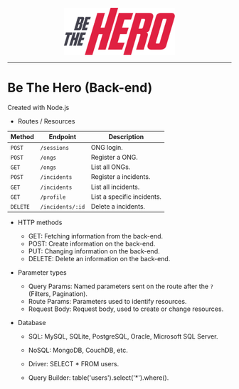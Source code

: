 <p align="center">
   <a href="https://github.com/WesGtoX/be-the-hero">
     <img src="../frontend/src/assets/logo-be-the-hero.png" alt="Be The Hero" title="Be The Hero" width="250px">
   </a>
</p>

-----------------

# Be The Hero (Back-end)

Created with Node.js

- Routes / Resources

|Method  |Endpoint        |Description               |
|--------|----------------|--------------------------|
|`POST`  |`/sessions`     |ONG login.                |
|`POST`  |`/ongs`         |Register a ONG.           |
|`GET`   |`/ongs`         |List all ONGs.            |
|`POST`  |`/incidents`    |Register a incidents.     |
|`GET`   |`/incidents`    |List all incidents.       |
|`GET`   |`/profile`      |List a specific incidents.|
|`DELETE`|`/incidents/:id`|Delete a incidents.       |


- HTTP methods

  - GET: Fetching information from the back-end.
  - POST: Create information on the back-end.
  - PUT: Changing information on the back-end.
  - DELETE: Delete an information on the back-end.


- Parameter types

  - Query Params: Named parameters sent on the route after the `?` (Filters, Pagination).
  - Route Params: Parameters used to identify resources.
  - Request Body: Request body, used to create or change resources.


- Database

  - SQL: MySQL, SQLite, PostgreSQL, Oracle, Microsoft SQL Server.
  - NoSQL: MongoDB, CouchDB, etc.

  - Driver: SELECT * FROM users.
  - Query Builder: table('users').select('*').where().
